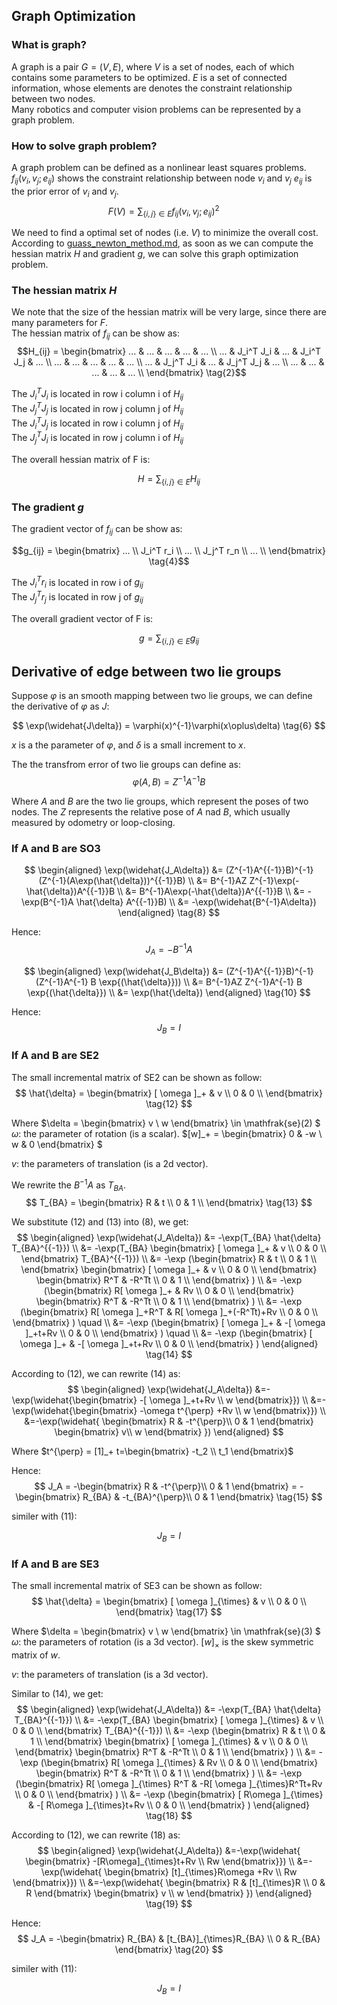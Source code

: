 ## Graph Optimization  
### What is graph?  
A graph is a pair $G = (V, E)$,
where $V$ is a set of nodes, each of which contains some parameters to be optimized.  $E$ is a set of connected information, whose elements are denotes the constraint relationship between two nodes.  
Many robotics and computer vision problems can be represented by a graph problem.

### How to solve graph problem?
A graph problem can be defined as a nonlinear least squares problems.
$f_{ij}(v_i, v_j; e_{ij})$ shows the constraint relationship between node $v_i$ and $v_j$
$e_{ij}$ is the prior error of $v_i$ and $v_j$.  
$$ 
F(V) = \sum_{\{i,j\} \in E}f_{ij}(v_i, v_j; e_{ij})^2 \quad \tag{1}
$$

We need to find a optimal set of nodes (i.e. $V$) to minimize the overall cost. 
According to [guass_newton_method.md](./guass_newton_method.md), 
as soon as we can compute the hessian matrix $H$ and gradient $g$, we can solve this graph optimization problem.

### The hessian matrix $H$
We note that the size of the hessian matrix will be very large,
since there are many parameters for $F$.  
The hessian matrix of $f_{ij}$ can be show as:
$$H_{ij} = 
\begin{bmatrix}
... & ...       & ... & ...       & ... \\  
... & J_i^T J_i & ... & J_i^T J_j & ... \\  
... & ...       & ... & ...       & ... \\  
... & J_j^T J_i & ... & J_j^T J_j & ... \\  
... & ...       & ... & ...       & ... \\  
\end{bmatrix} \tag{2}$$

The $J_i^T J_i$ is located in row i column i of $H_{ij}$  
The $J_j^T J_j$ is located in row j column j of $H_{ij}$  
The $J_i^T J_j$ is located in row i column j of $H_{ij}$  
The $J_j^T J_i$ is located in row j column i of $H_{ij}$  

The overall hessian matrix of F is:

$$ H = \sum_{ \{i,j\} \in E}{H_{ij}} \tag{3} $$

### The gradient $g$

The gradient vector of $f_{ij}$ can be show as:

$$g_{ij} = 
\begin{bmatrix}
... \\
J_i^T r_i \\
... \\
J_j^T r_n \\
... \\
\end{bmatrix} \tag{4}$$

The $J_i^T r_i$ is located in row i of $g_{ij}$  
The $J_j^T r_j$ is located in row j of $g_{ij}$  

The overall gradient vector of F is:

$$ g = \sum_{\{i,j\} \in E}{g_{ij}} \tag{5} $$

## Derivative of edge between two lie groups
Suppose $\varphi$ is an smooth mapping between two lie groups,
we can define the derivative of $\varphi$ as $J$:

$$
    \exp(\widehat{J\delta}) = \varphi(x)^{-1}\varphi(x\oplus\delta)
    \tag{6}
$$

$x$ is a the parameter of $\varphi$, and $\delta$ is a small increment to $x$.

The the transfrom error of two lie groups can define as:
$$
    \varphi(A,B) = Z^{-1}A^{{-1}}B \tag{7}
$$

Where $A$ and $B$ are the two lie groups, which represent the poses of two nodes. The $Z$ represents the relative pose of $A$ nad $B$, which usually measured by odometry or loop-closing.

### If A and B are SO3

$$
\begin{aligned}
    \exp(\widehat{J_A\delta}) 
    &= (Z^{-1}A^{{-1}}B)^{-1}(Z^{-1}(A\exp(\hat{\delta}))^{{-1}}B) \\
    &= B^{-1}AZ Z^{-1}\exp(-\hat{\delta})A^{{-1}}B \\
    &= B^{-1}A\exp(-\hat{\delta})A^{{-1}}B \\
    &= -\exp(B^{-1}A \hat{\delta} A^{{-1}}B) \\
    &= -\exp(\widehat{B^{-1}A\delta})
\end{aligned}
\tag{8}
$$

Hence:
$$
   J_A = -B^{-1}A \tag{9}
$$


$$
\begin{aligned}
    \exp(\widehat{J_B\delta}) 
    &= (Z^{-1}A^{{-1}}B)^{-1}(Z^{-1}A^{-1} B \exp{(\hat{\delta}})) \\
    &= B^{-1}AZ Z^{-1}A^{-1} B \exp{(\hat{\delta}}) \\
    &= \exp(\hat{\delta}) 
\end{aligned}
\tag{10}
$$

Hence:
$$
   J_B = I \tag{11}
$$

### If A and B are SE2

The small incremental matrix of SE2 can be shown as follow: 
$$
  \hat{\delta} = 
  \begin{bmatrix}
[ \omega ]_+ & v \\
0 & 0 \\
\end{bmatrix}
\tag{12}
$$


Where $\delta = \begin{bmatrix} v \\ w \end{bmatrix} \in \mathfrak{se}(2) $
$\omega$: the parameter of rotation (is a scalar). $[w]_+ = \begin{bmatrix} 0 & -w \\ w & 0 \end{bmatrix} $

$v$: the parameters of translation (is a 2d vector).


We rewrite the $B^{-1}A$ as $T_{BA}$.
$$
    T_{BA} =       
    \begin{bmatrix}
         R & t \\
        0 & 1 \\
    \end{bmatrix}
    \tag{13}
$$

We substitute (12) and (13) into (8), we get:
$$
\begin{aligned}
    \exp(\widehat{J_A\delta}) 
    &= -\exp(T_{BA} \hat{\delta} T_{BA}^{{-1}}) \\
    &= -\exp(T_{BA} 
          \begin{bmatrix}
            [ \omega ]_+ & v \\
            0 & 0 \\
            \end{bmatrix}
        T_{BA}^{{-1}}) \\
    &= -\exp
        (\begin{bmatrix}
             R & t \\
            0 & 1 \\
        \end{bmatrix}
          \begin{bmatrix}
            [ \omega ]_+ & v \\
            0 & 0 \\
            \end{bmatrix}
        \begin{bmatrix}
             R^T & -R^Tt \\
            0 & 1 \\
        \end{bmatrix}
        ) \\
    &= -\exp
        (\begin{bmatrix}
             R[ \omega ]_+ & Rv \\
            0 & 0 \\
        \end{bmatrix}
        \begin{bmatrix}
             R^T & -R^Tt \\
            0 & 1 \\
        \end{bmatrix}
        ) \\
     &= -\exp
        (\begin{bmatrix}
             R[ \omega ]_+R^T & R[ \omega ]_+(-R^Tt)+Rv \\
            0 & 0 \\
        \end{bmatrix}
        ) \quad \\
     &= -\exp
        (\begin{bmatrix}
             [ \omega ]_+ & -[ \omega ]_+t+Rv \\
            0 & 0 \\
        \end{bmatrix}
        ) \quad \\
     &= -\exp
        (\begin{bmatrix}
             [ \omega ]_+ & -[ \omega ]_+t+Rv \\
            0 & 0 \\
        \end{bmatrix}
)
\end{aligned} 
\tag{14}
$$

According to (12), we can rewrite (14) as:
$$
\begin{aligned}
\exp(\widehat{J_A\delta}) 
&=-\exp(\widehat{\begin{bmatrix}  -[ \omega ]_+t+Rv \\ w 
    \end{bmatrix}}) \\
&=-\exp(\widehat{\begin{bmatrix}  -\omega t^{\perp} +Rv \\ w 
    \end{bmatrix}}) \\
&=-\exp(\widehat{
    \begin{bmatrix}  R & -t^{\perp}\\ 0 & 1 \end{bmatrix}
    \begin{bmatrix}  v\\ w \end{bmatrix}
    })
\end{aligned} 
$$

Where $t^{\perp} = [1]_+  t=\begin{bmatrix} -t_2 \\ t_1 \end{bmatrix}$ 

Hence: 
$$
   J_A = -\begin{bmatrix}  R & -t^{\perp}\\ 0 & 1 \end{bmatrix}
   =  -\begin{bmatrix}  R_{BA} & -t_{BA}^{\perp}\\ 0 & 1 \end{bmatrix} \tag{15}
$$

similer with (11):

$$
J_B = I \tag{16}
$$



### If A and B are SE3

The small incremental matrix of SE3 can be shown as follow: 
$$
  \hat{\delta} = 
  \begin{bmatrix}
[ \omega ]_{\times} & v \\
0 & 0 \\
\end{bmatrix}
\tag{17}
$$


Where $\delta = \begin{bmatrix} v \\ w \end{bmatrix} \in \mathfrak{se}(3) $
$\omega$: the parameters of rotation (is a 3d vector). $[w]_{\times}$ is the skew symmetric matrix of $w$. 

$v$: the parameters of translation (is a 3d vector).

Similar to (14), we get:
$$
\begin{aligned}
    \exp(\widehat{J_A\delta}) 
    &= -\exp(T_{BA} \hat{\delta} T_{BA}^{{-1}}) \\
    &= -\exp(T_{BA} 
          \begin{bmatrix}
            [ \omega ]_{\times} & v \\
            0 & 0 \\
            \end{bmatrix}
        T_{BA}^{{-1}}) \\
    &= -\exp
        (\begin{bmatrix}
             R & t \\
            0 & 1 \\
        \end{bmatrix}
          \begin{bmatrix}
            [ \omega ]_{\times} & v \\
            0 & 0 \\
            \end{bmatrix}
        \begin{bmatrix}
             R^T & -R^Tt \\
            0 & 1 \\
        \end{bmatrix}
        ) \\
    &= -\exp
        (\begin{bmatrix}
             R[ \omega ]_{\times} & Rv \\
            0 & 0 \\
        \end{bmatrix}
        \begin{bmatrix}
             R^T & -R^Tt \\
            0 & 1 \\
        \end{bmatrix}
        ) \\
     &= -\exp
        (\begin{bmatrix}
             R[ \omega ]_{\times} R^T & -R[ \omega ]_{\times}R^Tt+Rv \\
            0 & 0 \\
        \end{bmatrix}
        ) \\
     &= -\exp
        (\begin{bmatrix}
             [ R\omega ]_{\times} & -[ R\omega ]_{\times}t+Rv \\
            0 & 0 \\
        \end{bmatrix}
        ) 
\end{aligned}
\tag{18}
$$

According to (12), we can rewrite (18) as:
$$
\begin{aligned}
\exp(\widehat{J_A\delta}) 
&=-\exp(\widehat{
    \begin{bmatrix}
          -[R\omega]_{\times}t+Rv \\
           Rw 
    \end{bmatrix}}) \\
&=-\exp(\widehat{
    \begin{bmatrix} 
         [t]_{\times}R\omega  +Rv \\
          Rw 
    \end{bmatrix}}) \\
&=-\exp(\widehat{
    \begin{bmatrix}  
        R & [t]_{\times}R \\
        0 & R 
    \end{bmatrix}
    \begin{bmatrix} 
        v \\
        w
    \end{bmatrix}
    })
\end{aligned}
\tag{19}
$$

Hence: 
$$
   J_A = -\begin{bmatrix}  
        R_{BA} & [t_{BA}]_{\times}R_{BA}  \\
        0 & R_{BA} 
    \end{bmatrix} \tag{20} 
$$

similer with (11):

$$
J_B = I \tag{21}
$$






